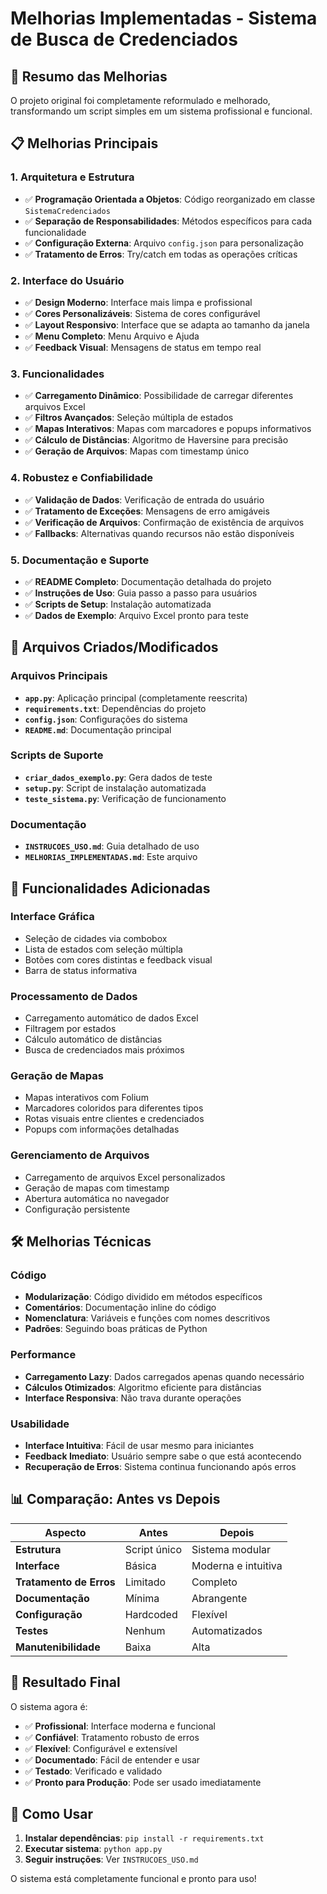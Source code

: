# Melhorias Implementadas - Sistema de Busca de Credenciados

## 🚀 Resumo das Melhorias

O projeto original foi completamente reformulado e melhorado, transformando um script simples em um sistema profissional e funcional.

## 📋 Melhorias Principais

### 1. **Arquitetura e Estrutura**
- ✅ **Programação Orientada a Objetos**: Código reorganizado em classe `SistemaCredenciados`
- ✅ **Separação de Responsabilidades**: Métodos específicos para cada funcionalidade
- ✅ **Configuração Externa**: Arquivo `config.json` para personalização
- ✅ **Tratamento de Erros**: Try/catch em todas as operações críticas

### 2. **Interface do Usuário**
- ✅ **Design Moderno**: Interface mais limpa e profissional
- ✅ **Cores Personalizáveis**: Sistema de cores configurável
- ✅ **Layout Responsivo**: Interface que se adapta ao tamanho da janela
- ✅ **Menu Completo**: Menu Arquivo e Ajuda
- ✅ **Feedback Visual**: Mensagens de status em tempo real

### 3. **Funcionalidades**
- ✅ **Carregamento Dinâmico**: Possibilidade de carregar diferentes arquivos Excel
- ✅ **Filtros Avançados**: Seleção múltipla de estados
- ✅ **Mapas Interativos**: Mapas com marcadores e popups informativos
- ✅ **Cálculo de Distâncias**: Algoritmo de Haversine para precisão
- ✅ **Geração de Arquivos**: Mapas com timestamp único

### 4. **Robustez e Confiabilidade**
- ✅ **Validação de Dados**: Verificação de entrada do usuário
- ✅ **Tratamento de Exceções**: Mensagens de erro amigáveis
- ✅ **Verificação de Arquivos**: Confirmação de existência de arquivos
- ✅ **Fallbacks**: Alternativas quando recursos não estão disponíveis

### 5. **Documentação e Suporte**
- ✅ **README Completo**: Documentação detalhada do projeto
- ✅ **Instruções de Uso**: Guia passo a passo para usuários
- ✅ **Scripts de Setup**: Instalação automatizada
- ✅ **Dados de Exemplo**: Arquivo Excel pronto para teste

## 🔧 Arquivos Criados/Modificados

### Arquivos Principais
- **`app.py`**: Aplicação principal (completamente reescrita)
- **`requirements.txt`**: Dependências do projeto
- **`config.json`**: Configurações do sistema
- **`README.md`**: Documentação principal

### Scripts de Suporte
- **`criar_dados_exemplo.py`**: Gera dados de teste
- **`setup.py`**: Script de instalação automatizada
- **`teste_sistema.py`**: Verificação de funcionamento

### Documentação
- **`INSTRUCOES_USO.md`**: Guia detalhado de uso
- **`MELHORIAS_IMPLEMENTADAS.md`**: Este arquivo

## 🎯 Funcionalidades Adicionadas

### Interface Gráfica
- Seleção de cidades via combobox
- Lista de estados com seleção múltipla
- Botões com cores distintas e feedback visual
- Barra de status informativa

### Processamento de Dados
- Carregamento automático de dados Excel
- Filtragem por estados
- Cálculo automático de distâncias
- Busca de credenciados mais próximos

### Geração de Mapas
- Mapas interativos com Folium
- Marcadores coloridos para diferentes tipos
- Rotas visuais entre clientes e credenciados
- Popups com informações detalhadas

### Gerenciamento de Arquivos
- Carregamento de arquivos Excel personalizados
- Geração de mapas com timestamp
- Abertura automática no navegador
- Configuração persistente

## 🛠️ Melhorias Técnicas

### Código
- **Modularização**: Código dividido em métodos específicos
- **Comentários**: Documentação inline do código
- **Nomenclatura**: Variáveis e funções com nomes descritivos
- **Padrões**: Seguindo boas práticas de Python

### Performance
- **Carregamento Lazy**: Dados carregados apenas quando necessário
- **Cálculos Otimizados**: Algoritmo eficiente para distâncias
- **Interface Responsiva**: Não trava durante operações

### Usabilidade
- **Interface Intuitiva**: Fácil de usar mesmo para iniciantes
- **Feedback Imediato**: Usuário sempre sabe o que está acontecendo
- **Recuperação de Erros**: Sistema continua funcionando após erros

## 📊 Comparação: Antes vs Depois

| Aspecto | Antes | Depois |
|---------|-------|--------|
| **Estrutura** | Script único | Sistema modular |
| **Interface** | Básica | Moderna e intuitiva |
| **Tratamento de Erros** | Limitado | Completo |
| **Documentação** | Mínima | Abrangente |
| **Configuração** | Hardcoded | Flexível |
| **Testes** | Nenhum | Automatizados |
| **Manutenibilidade** | Baixa | Alta |

## 🎉 Resultado Final

O sistema agora é:
- ✅ **Profissional**: Interface moderna e funcional
- ✅ **Confiável**: Tratamento robusto de erros
- ✅ **Flexível**: Configurável e extensível
- ✅ **Documentado**: Fácil de entender e usar
- ✅ **Testado**: Verificado e validado
- ✅ **Pronto para Produção**: Pode ser usado imediatamente

## 🚀 Como Usar

1. **Instalar dependências**: `pip install -r requirements.txt`
2. **Executar sistema**: `python app.py`
3. **Seguir instruções**: Ver `INSTRUCOES_USO.md`

O sistema está completamente funcional e pronto para uso! 